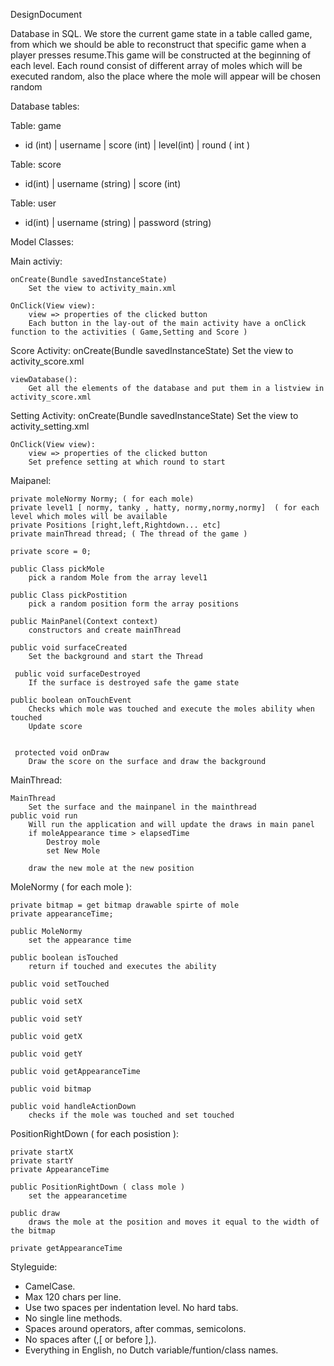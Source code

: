 DesignDocument

Database in SQL. We store the current game state in a table called game, from which we should be able to reconstruct that specific game when a player presses resume.This game will be constructed at the beginning of each level. Each round consist of different array of moles which will be executed random, also the place where the mole will appear will be chosen random


Database tables:

Table: game

- id (int) | username | score (int) | level(int) | round ( int )

Table: score

- id(int) | username (string) | score (int) 

Table: user

- id(int) | username (string) | password (string)

Model Classes:

Main activiy:

	onCreate(Bundle savedInstanceState)
		Set the view to activity_main.xml

	OnClick(View view):
		view => properties of the clicked button
		Each button in the lay-out of the main activity have a onClick function to the activities ( Game,Setting and Score )

Score Activity:
	onCreate(Bundle savedInstanceState)
		Set the view to activity_score.xml

	viewDatabase():
		Get all the elements of the database and put them in a listview in activity_score.xml

Setting Activity:
	onCreate(Bundle savedInstanceState)
		Set the view to activity_setting.xml

	
	OnClick(View view):
		view => properties of the clicked button
		Set prefence setting at which round to start

Maipanel:

	private moleNormy Normy; ( for each mole)
	private level1 [ normy, tanky , hatty, normy,normy,normy]  ( for each level which moles will be available
	private Positions [right,left,Rightdown... etc]
	private mainThread thread; ( The thread of the game )

	private score = 0;
	
	public Class pickMole
		pick a random Mole from the array level1
		
	public Class pickPostition
		pick a random position form the array positions
		
	public MainPanel(Context context)
		constructors and create mainThread
	
	public void surfaceCreated
		Set the background and start the Thread

	 public void surfaceDestroyed
		If the surface is destroyed safe the game state
	
	public boolean onTouchEvent
		Checks which mole was touched and execute the moles ability when touched
		Update score
	

	 protected void onDraw
	 	Draw the score on the surface and draw the background

	
MainThread:

	
	MainThread
		Set the surface and the mainpanel in the mainthread
	public void run
		Will run the application and will update the draws in main panel
		if moleAppearance time > elapsedTime
	 		Destroy mole
	 		set New Mole
	 	
		draw the new mole at the new position
	
		
	


MoleNormy ( for each mole ):
	
	private bitmap = get bitmap drawable spirte of mole
	private appearanceTime;
	
	public MoleNormy
		set the appearance time
	
	public boolean isTouched
		return if touched and executes the ability
		
	public void setTouched
	
	public void setX
	
	public void setY
	
	public void getX
	
	public void getY
	
	public void getAppearanceTime
	
	public void bitmap
		
	public void handleActionDown
		checks if the mole was touched and set touched

PositionRightDown ( for each posistion ):
	
	private startX
	private startY
	private AppearanceTime
	
	public PositionRightDown ( class mole )
		set the appearancetime
		
	public draw
		draws the mole at the position and moves it equal to the width of the bitmap
	
	private getAppearanceTime
		
		
	
	
		
Styleguide:
- CamelCase.
- Max 120 chars per line.
- Use two spaces per indentation level. No hard tabs.
- No single line methods.
- Spaces around operators, after commas, semicolons.
- No spaces after (,[ or before ],). 
- Everything in English, no Dutch variable/funtion/class names.
